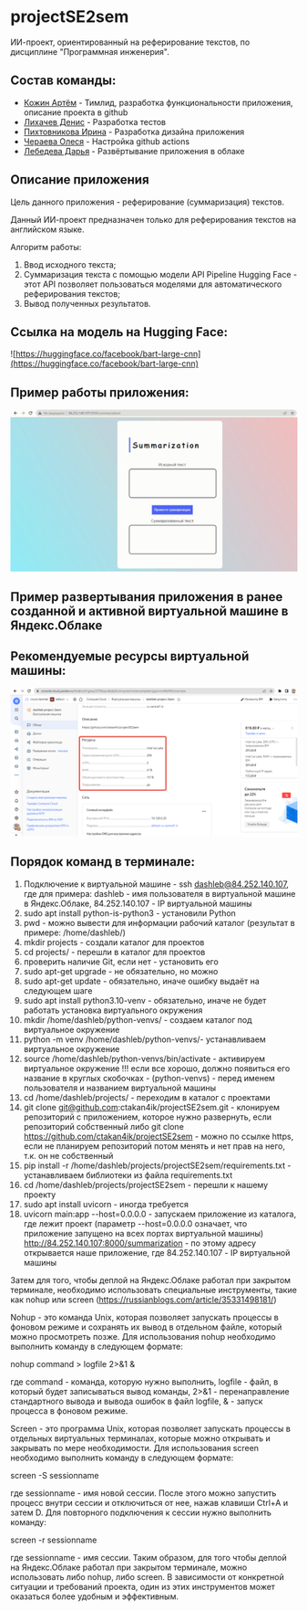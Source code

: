 # projectSE2sem
ИИ-проект, ориентированный на реферирование текстов, по дисциплине "Программная инженерия".

## Состав команды:
* [Кожин Артём](https://github.com/ctakan4ik) - Тимлид, разработка функциональности приложения, описание проекта в github
* [Лихачев Денис](https://github.com/Liha4) - Разработка тестов
* [Пихтовникова Ирина](https://github.com/IraPikhtovnikova) - Разработка дизайна приложения
* [Чераева Олеся](https://github.com/rulthw) - Настройка github actions
* [Лебедева Дарья](https://github.com/dashleb33) - Развёртывание приложения в облаке

## Описание приложения
Цель данного приложения - реферирование (суммаризация) текстов. 

Данный ИИ-проект предназначен только для реферирования текстов на английском языке.


Алгоритм работы:
1. Ввод исходного текста;
2. Суммаризация текста с помощью модели API Pipeline Hugging Face - этот API позволяет пользоваться моделями для автоматического реферирования текстов;
3. Вывод полученных результатов.

   
## Ссылка на модель на Hugging Face:
![https://huggingface.co/facebook/bart-large-cnn](https://huggingface.co/facebook/bart-large-cnn)


## Пример работы приложения:
![Пример работы приложения](https://github.com/ctakan4ik/projectSE2sem/blob/main/2023-06-19-16-30-35.gif)

## Пример развертывания приложения в ранее созданной и активной виртуальной машине в Яндекс.Облаке
## Рекомендуемые ресурсы виртуальной машины:
![Рекомендуемые ресурсы виртуальной машины](https://github.com/ctakan4ik/projectSE2sem/blob/main/%D0%A0%D0%B5%D0%BA%D0%BE%D0%BC%D0%B5%D0%BD%D0%B4%D1%83%D0%B5%D0%BC%D1%8B%D0%B5%20%D1%80%D0%B5%D1%81%D1%83%D1%80%D1%81%D1%8B%20%D0%B2%D0%B8%D1%80%D1%82%D1%83%D0%B0%D0%BB%D1%8C%D0%BD%D0%BE%D0%B9%20%D0%BC%D0%B0%D1%88%D0%B8%D0%BD%D1%8B.png)
## Порядок команд в терминале: 
1. Подключение к виртуальной машине - ssh dashleb@84.252.140.107, где для примера: dashleb - имя пользователя в виртуальной машине в Яндекс.Облаке, 84.252.140.107 - IP виртуальной машины
2. sudo apt install python-is-python3 - установили Python
3. pwd - можно вывести для информации рабочий каталог (результат в примере: /home/dashleb/)
4. mkdir projects - создали каталог для проектов
5. cd projects/ - перешли в каталог для проектов
6. проверить наличие Git, если нет - установить его
7. sudo apt-get upgrade - не обязательно, но можно
8. sudo apt-get update - обязательно, иначе ошибку выдаёт на следующем шаге
9. sudo apt install python3.10-venv - обязательно, иначе не будет работать установка виртуального окружения
10. mkdir /home/dashleb/python-venvs/ - создаем каталог под виртуальное окружение
11. python -m venv /home/dashleb/python-venvs/- устанавливаем виртуальное окружение
12. source /home/dashleb/python-venvs/bin/activate - активируем виртуальное окружение !!! если все хорошо, должно появиться его название в круглых скобочках - (python-venvs) - перед именем пользователя и названием виртуальной машины
13. cd /home/dashleb/projects/ - переходим в каталог с проектами
14. git clone git@github.com:ctakan4ik/projectSE2sem.git - клонируем репозиторий с приложением, которое нужно развернуть, если репозиторий собственный либо git clone https://github.com/ctakan4ik/projectSE2sem - можно по ссылке https, если не планируем репозиторий потом менять и нет прав на него, т.к. он не собственный
15. pip install -r /home/dashleb/projects/projectSE2sem/requirements.txt - устанавливаем библиотеки из файла requirements.txt
16. cd /home/dashleb/projects/projectSE2sem - перешли к нашему проекту
17. sudo apt install uvicorn - иногда требуется
18. uvicorn main:app --host=0.0.0.0 - запускаем приложение из каталога, где лежит проект (параметр --host=0.0.0.0 означает, что приложение запущено на всех портах виртуальной машины)
http://84.252.140.107:8000/summarization - по этому адресу открывается наше приложение, где 84.252.140.107 - IP виртуальной машины

Затем для того, чтобы деплой на Яндекс.Облаке работал при закрытом терминале, необходимо использовать специальные инструменты, такие как nohup или screen (https://russianblogs.com/article/35331498181/)

Nohup - это команда Unix, которая позволяет запускать процессы в фоновом режиме и сохранять их вывод в отдельном файле, который можно просмотреть позже. Для использования nohup необходимо выполнить команду в следующем формате:


nohup command > logfile 2>&1 &


где command - команда, которую нужно выполнить, logfile - файл, в который будет записываться вывод команды, 2>&1 - перенаправление стандартного вывода и вывода ошибок в файл logfile, & - запуск процесса в фоновом режиме.

Screen - это программа Unix, которая позволяет запускать процессы в отдельных виртуальных терминалах, которые можно открывать и закрывать по мере необходимости. Для использования screen необходимо выполнить команду в следующем формате:


screen -S sessionname


где sessionname - имя новой сессии. После этого можно запустить процесс внутри сессии и отключиться от нее, нажав клавиши Ctrl+A и затем D. Для повторного подключения к сессии нужно выполнить команду:


screen -r sessionname


где sessionname - имя сессии.
Таким образом, для того чтобы деплой на Яндекс.Облаке работал при закрытом терминале, можно использовать либо nohup, либо screen. 
В зависимости от конкретной ситуации и требований проекта, один из этих инструментов может оказаться более удобным и эффективным.
